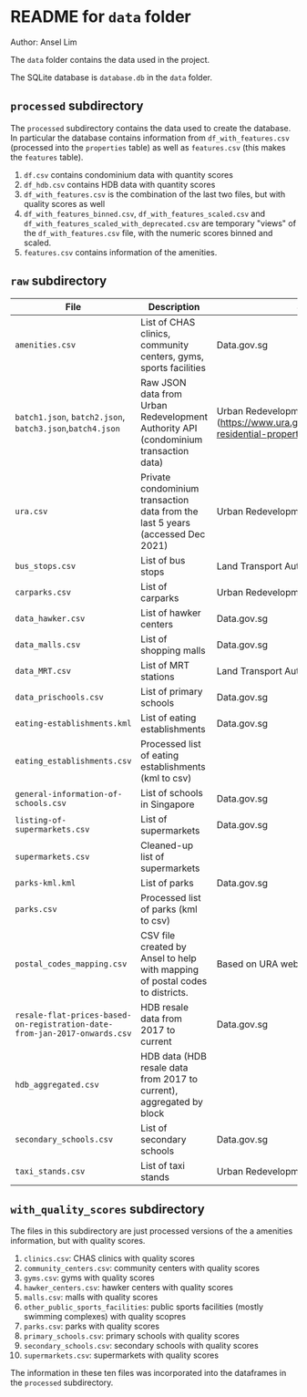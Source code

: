 # README for `data` folder

Author: Ansel Lim

The `data` folder contains the data used in the project.

The SQLite database is `database.db` in the `data` folder.

## `processed` subdirectory

The `processed` subdirectory contains the data used to create the database. In particular the database contains
information from `df_with_features.csv` (processed into the `properties` table) as well as `features.csv` (this makes
the `features` table).

1. `df.csv` contains condominium data with quantity scores
2. `df_hdb.csv` contains HDB data with quantity scores
3. `df_with_features.csv` is the combination of the last two files, but with quality scores as well
4. `df_with_features_binned.csv`, `df_with_features_scaled.csv` and `df_with_features_scaled_with_deprecated.csv` are
   temporary "views" of the `df_with_features.csv` file, with the numeric scores binned and scaled.
5. `features.csv` contains information of the amenities.

## `raw` subdirectory

| File                                                                      | Description                                                                | Source                                                                                            |
|---------------------------------------------------------------------------|----------------------------------------------------------------------------|---------------------------------------------------------------------------------------------------|
| `amenities.csv `                                                          | List of CHAS clinics, community centers, gyms, sports facilities           | Data.gov.sg                                                                                       |
| `batch1.json`, `batch2.json`, `batch3.json`,`batch4.json`                 | Raw JSON data from Urban Redevelopment Authority API (condominium transaction data) | Urban Redevelopment Authority API (https://www.ura.gov.sg/maps/api/#private-residential-property) |
| `ura.csv`                                                                 | Private condominium transaction data from the last 5 years (accessed Dec 2021) | Urban Redevelopment Authority API                                                                 |
| `bus_stops.csv`                                                           | List of bus stops                                                          | Land Transport Authority                                                                          |
| `carparks.csv`                                                            | List of carparks                                                           | Urban Redevelopment Authority                                                                     |
| `data_hawker.csv`                                                         | List of hawker centers                                                     | Data.gov.sg                                                                                       |
| `data_malls.csv`                                                          | List of shopping malls                                                     | Data.gov.sg                                                                                       |
| `data_MRT.csv`                                                            | List of MRT stations                                                       | Land Transport Authority                                                                          |
| `data_prischools.csv`                                                     | List of primary schools                                                    | Data.gov.sg                                                                                       |
| `eating-establishments.kml`                                               | List of eating establishments                                              | Data.gov.sg                                                                                       |
| `eating_establishments.csv`                                               | Processed list of eating establishments (kml to csv)                       |                                                                                                   |
| `general-information-of-schools.csv`                                      | List of schools in Singapore                                               | Data.gov.sg                                                                                       |                                                              |
| `listing-of-supermarkets.csv`                                             | List of supermarkets                                                       | Data.gov.sg                                                                                       |
| `supermarkets.csv`                                                        | Cleaned-up list of supermarkets                                            |                                                                                                   |
| `parks-kml.kml`                                                           | List of parks                                                              | Data.gov.sg                                                                                       |
| `parks.csv`                                                               | Processed list of parks (kml to csv) |                                                                                                   |
| `postal_codes_mapping.csv`                                                |CSV file created by Ansel to help with mapping of postal codes to districts. | Based on URA website                                                                              |                                                                              |
| `resale-flat-prices-based-on-registration-date-from-jan-2017-onwards.csv` |HDB resale data from 2017 to current | Data.gov.sg                                                                                       |
| `hdb_aggregated.csv`                                                      | HDB data (HDB resale data from 2017 to current), aggregated by block |                                                                                                   |
| `secondary_schools.csv`                                                   | List of secondary schools                                                  | Data.gov.sg                                                                                       |
| `taxi_stands.csv`                                                         | List of taxi stands | Urban Redevelopment Authority |                                                                    |

## `with_quality_scores` subdirectory

The files in this subdirectory are just processed versions of the a amenities information, but with quality scores.

1. `clinics.csv`: CHAS clinics with quality scores
2. `community_centers.csv`: community centers with quality scores
3. `gyms.csv`: gyms with quality scores
4. `hawker_centers.csv`: hawker centers with quality scores
5. `malls.csv`: malls with quality scores
6. `other_public_sports_facilities`: public sports facilities (mostly swimming complexes) with quality scopres
7. `parks.csv`: parks with quality scores
8. `primary_schools.csv`: primary schools with quality scores
9. `secondary_schools.csv`: secondary schools with quality scores
10. `supermarkets.csv`: supermarkets with quality scores

The information in these ten files was incorporated into the dataframes in the `processed` subdirectory.